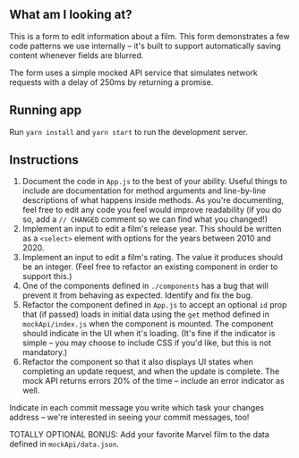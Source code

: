 ## What am I looking at?
This is a form to edit information about a film. This form demonstrates a few code patterns we use internally – it's built to support automatically saving content whenever fields are blurred.

The form uses a simple mocked API service that simulates network requests with a delay of 250ms by returning a promise.

## Running app
Run `yarn install` and `yarn start` to run the development server.

## Instructions
1. Document the code in `App.js` to the best of your ability. Useful things to include are documentation for method arguments and line-by-line descriptions of what happens inside methods. As you're documenting, feel free to edit any code you feel would improve readability (if you do so, add a `// CHANGED` comment so we can find what you changed!)
2. Implement an input to edit a film's release year. This should be written as a `<select>` element with options for the years between 2010 and 2020.
3. Implement an input to edit a film's rating. The value it produces should be an integer. (Feel free to refactor an existing component in order to support this.)
4. One of the components defined in `./components` has a bug that will prevent it from behaving as expected. Identify and fix the bug.
5. Refactor the component defined in `App.js` to accept an optional `id` prop that (if passed) loads in initial data using the `get` method defined in `mockApi/index.js` when the component is mounted. The component should indicate in the UI when it's loading. (It's fine if the indicator is simple – you may choose to include CSS if you'd like, but this is not mandatory.)
6. Refactor the component so that it also displays UI states when completing an update request, and when the update is complete. The mock API returns errors 20% of the time – include an error indicator as well.

Indicate in each commit message you write which task your changes address – we're interested in seeing your commit messages, too!

TOTALLY OPTIONAL BONUS: Add your favorite Marvel film to the data defined in `mockApi/data.json`.
